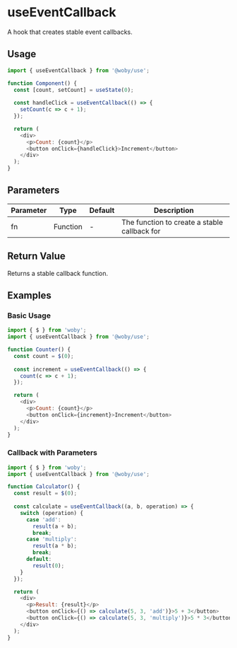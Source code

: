 # useEventCallback

A hook that creates stable event callbacks.

## Usage

```javascript
import { useEventCallback } from '@woby/use';

function Component() {
  const [count, setCount] = useState(0);
  
  const handleClick = useEventCallback(() => {
    setCount(c => c + 1);
  });

  return (
    <div>
      <p>Count: {count}</p>
      <button onClick={handleClick}>Increment</button>
    </div>
  );
}
```

## Parameters

| Parameter | Type | Default | Description |
|-----------|------|---------|-------------|
| fn | Function | - | The function to create a stable callback for |

## Return Value

Returns a stable callback function.

## Examples

### Basic Usage

```javascript
import { $ } from 'woby';
import { useEventCallback } from '@woby/use';

function Counter() {
  const count = $(0);
  
  const increment = useEventCallback(() => {
    count(c => c + 1);
  });

  return (
    <div>
      <p>Count: {count}</p>
      <button onClick={increment}>Increment</button>
    </div>
  );
}
```

### Callback with Parameters

```javascript
import { $ } from 'woby';
import { useEventCallback } from '@woby/use';

function Calculator() {
  const result = $(0);
  
  const calculate = useEventCallback((a, b, operation) => {
    switch (operation) {
      case 'add':
        result(a + b);
        break;
      case 'multiply':
        result(a * b);
        break;
      default:
        result(0);
    }
  });

  return (
    <div>
      <p>Result: {result}</p>
      <button onClick={() => calculate(5, 3, 'add')}>5 + 3</button>
      <button onClick={() => calculate(5, 3, 'multiply')}>5 * 3</button>
    </div>
  );
}
```